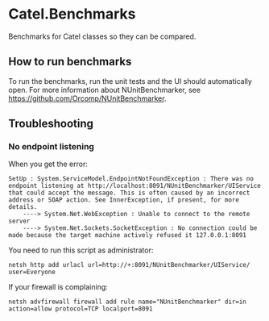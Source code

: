 # Catel.Benchmarks

Benchmarks for Catel classes so they can be compared.

## How to run benchmarks

To run the benchmarks, run the unit tests and the UI should automatically open. For more information about 
NUnitBenchmarker, see https://github.com/Orcomp/NUnitBenchmarker.

## Troubleshooting

### No endpoint listening

When you get the error:


	SetUp : System.ServiceModel.EndpointNotFoundException : There was no endpoint listening at http://localhost:8091/NUnitBenchmarker/UIService that could accept the message. This is often caused by an incorrect address or SOAP action. See InnerException, if present, for more details.
		----> System.Net.WebException : Unable to connect to the remote server
		----> System.Net.Sockets.SocketException : No connection could be made because the target machine actively refused it 127.0.0.1:8091
		
You need to run this script as administrator:
		
	netsh http add urlacl url=http://+:8091/NUnitBenchmarker/UIService/ user=Everyone

If your firewall is complaining:

	netsh advfirewall firewall add rule name="NUnitBenchmarker" dir=in action=allow protocol=TCP localport=8091